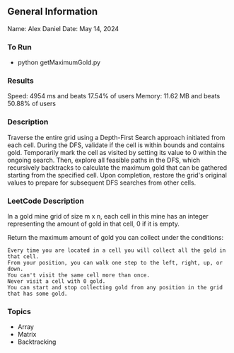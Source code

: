## General Information
Name: Alex Daniel
Date: May 14, 2024

### To Run
- python getMaximumGold.py

### Results
Speed: 4954 ms and beats 17.54% of users
Memory: 11.62 MB and beats 50.88% of users

### Description
Traverse the entire grid using a Depth-First Search approach initiated from each cell. During the DFS, validate if the cell is within bounds and contains gold. Temporarily mark the cell as visited by setting its value to 0 within the ongoing search. Then, explore all feasible paths in the DFS, which recursively backtracks to calculate the maximum gold that can be gathered starting from the specified cell. Upon completion, restore the grid's original values to prepare for subsequent DFS searches from other cells.

### LeetCode Description
In a gold mine grid of size m x n, each cell in this mine has an integer representing the amount of gold in that cell, 0 if it is empty.

Return the maximum amount of gold you can collect under the conditions:

    Every time you are located in a cell you will collect all the gold in that cell.
    From your position, you can walk one step to the left, right, up, or down.
    You can't visit the same cell more than once.
    Never visit a cell with 0 gold.
    You can start and stop collecting gold from any position in the grid that has some gold.


### Topics
- Array
- Matrix
- Backtracking